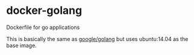 docker-golang
=========

Dockerfile for go applications

This is basically the same as [google/golang](https://registry.hub.docker.com/u/google/golang/dockerfile/) but uses ubuntu:14.04 as the base image.
